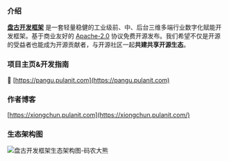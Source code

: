 ### 介绍

[**盘古开发框架**](https://pangu.pulanit.com) 是一套轻量稳健的工业级前、中、后台三维多端行业数字化赋能开发框架。基于商业友好的 [Apache-2.0](https://www.apache.org/licenses/LICENSE-2.0) 协议<Highlight color="#25c2a0">免费开源</Highlight>发布。我们希望不仅是开源的受益者也能成为开源贡献者，与开源社区一起**共建共享开源生态**。

### 项目主页&开发指南

:leaves: [https://pangu.pulanit.com](https://pangu.pulanit.com)
### 作者博客
[https://xiongchun.pulanit.com](https://xiongchun.pulanit.com/)

### 生态架构图
![盘古开发框架生态架构图-码农大熊](https://gitcode.net/pulanos/pangu-framework/-/raw/master/docs/resources/doc/34-pangu-framework.png)